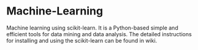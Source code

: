 # Machine-Learning
Machine learning using scikit-learn. It is a Python-based simple and efficient tools for data mining and data analysis. The detailed instructions for installing and using the scikit-learn can be found in wiki. 
